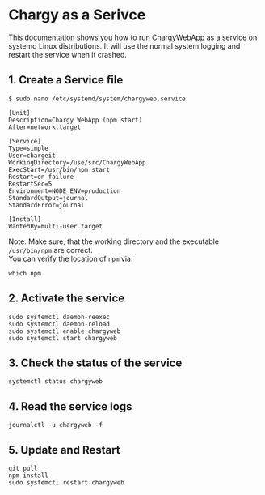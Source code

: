 # Chargy as a Serivce

This documentation shows you how to run ChargyWebApp as a service on systemd Linux distributions.
It will use the normal system logging and restart the service when it crashed.


## 1. Create a Service file

```
$ sudo nano /etc/systemd/system/chargyweb.service

[Unit]
Description=Chargy WebApp (npm start)
After=network.target

[Service]
Type=simple
User=chargeit
WorkingDirectory=/use/src/ChargyWebApp
ExecStart=/usr/bin/npm start
Restart=on-failure
RestartSec=5
Environment=NODE_ENV=production
StandardOutput=journal
StandardError=journal

[Install]
WantedBy=multi-user.target
```

Note: Make sure, that the working directory and the executable `/usr/bin/npm` are correct.    
You can verify the location of `npm` via:
```
which npm
```


## 2. Activate the service

```
sudo systemctl daemon-reexec
sudo systemctl daemon-reload
sudo systemctl enable chargyweb
sudo systemctl start chargyweb
```


## 3. Check the status of the service

```
systemctl status chargyweb
```


## 4. Read the service logs

```
journalctl -u chargyweb -f
```


## 5. Update and Restart

```
git pull
npm install
sudo systemctl restart chargyweb
```
